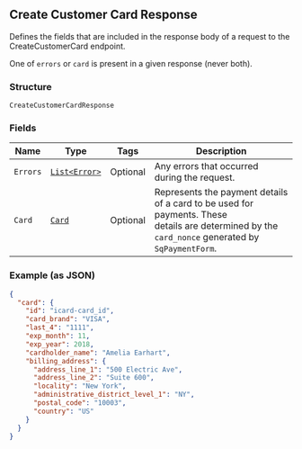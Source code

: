 ## Create Customer Card Response

Defines the fields that are included in the response body of
a request to the CreateCustomerCard endpoint.

One of `errors` or `card` is present in a given response (never both).

### Structure

`CreateCustomerCardResponse`

### Fields

| Name | Type | Tags | Description |
|  --- | --- | --- | --- |
| `Errors` | [`List<Error>`](/doc/models/error.md) | Optional | Any errors that occurred during the request. |
| `Card` | [`Card`](/doc/models/card.md) | Optional | Represents the payment details of a card to be used for payments. These<br>details are determined by the `card_nonce` generated by `SqPaymentForm`. |

### Example (as JSON)

```json
{
  "card": {
    "id": "icard-card_id",
    "card_brand": "VISA",
    "last_4": "1111",
    "exp_month": 11,
    "exp_year": 2018,
    "cardholder_name": "Amelia Earhart",
    "billing_address": {
      "address_line_1": "500 Electric Ave",
      "address_line_2": "Suite 600",
      "locality": "New York",
      "administrative_district_level_1": "NY",
      "postal_code": "10003",
      "country": "US"
    }
  }
}
```

